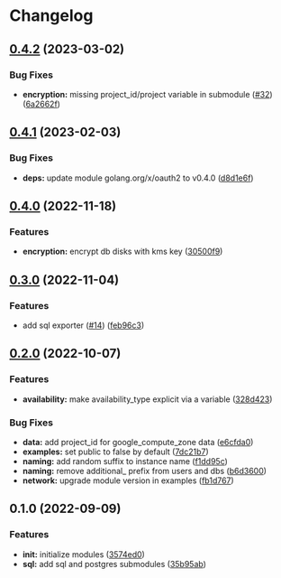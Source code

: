 # Changelog

## [0.4.2](https://github.com/padok-team/terraform-google-sql/compare/v0.4.1...v0.4.2) (2023-03-02)


### Bug Fixes

* **encryption:** missing project_id/project variable in submodule ([#32](https://github.com/padok-team/terraform-google-sql/issues/32)) ([6a2662f](https://github.com/padok-team/terraform-google-sql/commit/6a2662ffde457ac97a8547e08ab5c831a99654e2))

## [0.4.1](https://github.com/padok-team/terraform-google-sql/compare/v0.4.0...v0.4.1) (2023-02-03)


### Bug Fixes

* **deps:** update module golang.org/x/oauth2 to v0.4.0 ([d8d1e6f](https://github.com/padok-team/terraform-google-sql/commit/d8d1e6fd9277f629c063ae6264d29ce55a109fa6))

## [0.4.0](https://github.com/padok-team/terraform-google-sql/compare/v0.3.0...v0.4.0) (2022-11-18)


### Features

* **encryption:** encrypt db disks with kms key ([30500f9](https://github.com/padok-team/terraform-google-sql/commit/30500f9c9175c1a82f3ad975f5c2ac8ff0772948))

## [0.3.0](https://github.com/padok-team/terraform-google-sql/compare/v0.2.0...v0.3.0) (2022-11-04)


### Features

* add sql exporter ([#14](https://github.com/padok-team/terraform-google-sql/issues/14)) ([feb96c3](https://github.com/padok-team/terraform-google-sql/commit/feb96c380cd420c59c8b2a35c301b66802a580a3))

## [0.2.0](https://github.com/padok-team/terraform-google-sql/compare/v0.1.0...v0.2.0) (2022-10-07)


### Features

* **availability:** make availability_type explicit via a variable ([328d423](https://github.com/padok-team/terraform-google-sql/commit/328d423b1c16268df1369ac6939b0143990c5070))


### Bug Fixes

* **data:** add project_id for google_compute_zone data ([e6cfda0](https://github.com/padok-team/terraform-google-sql/commit/e6cfda0efe47a48cdbc40e88c7c61183af376912))
* **examples:** set public to false by default ([7dc21b7](https://github.com/padok-team/terraform-google-sql/commit/7dc21b737c7fab7a6e7ba868f8a21fcb5fa7dcee))
* **naming:** add random suffix to instance name ([f1dd95c](https://github.com/padok-team/terraform-google-sql/commit/f1dd95c0467369f676ba0f198cb4bdcf71df29e3))
* **naming:** remove additional_ prefix from users and dbs ([b6d3600](https://github.com/padok-team/terraform-google-sql/commit/b6d360047b5b9f41b72f2530f3e5dc289625301d))
* **network:** upgrade module version in examples ([fb1d767](https://github.com/padok-team/terraform-google-sql/commit/fb1d767e317238811cb617da9c2b421f1ba60b32))

## 0.1.0 (2022-09-09)


### Features

* **init:** initialize modules ([3574ed0](https://github.com/padok-team/terraform-google-sql/commit/3574ed04820ccd8ac2403708330378ffedccc0e6))
* **sql:** add sql and postgres submodules ([35b95ab](https://github.com/padok-team/terraform-google-sql/commit/35b95abf7248d9f44c1b4bf3564790692b0bfd1d))
